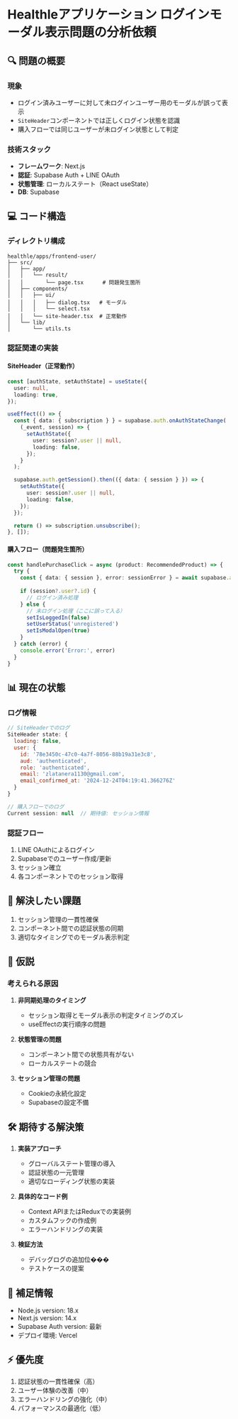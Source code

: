 # Healthleアプリケーション ログインモーダル表示問題の分析依頼

## 🔍 問題の概要

### 現象
- ログイン済みユーザーに対して未ログインユーザー用のモーダルが誤って表示
- `SiteHeader`コンポーネントでは正しくログイン状態を認識
- 購入フローでは同じユーザーが未ログイン状態として判定

### 技術スタック
- **フレームワーク**: Next.js
- **認証**: Supabase Auth + LINE OAuth
- **状態管理**: ローカルステート（React useState）
- **DB**: Supabase

## 💻 コード構造

### ディレクトリ構成
```
healthle/apps/frontend-user/
├── src/
│   ├── app/
│   │   └── result/
│   │       └── page.tsx      # 問題発生箇所
│   ├── components/
│   │   ├── ui/
│   │   │   ├── dialog.tsx   # モーダル
│   │   │   └── select.tsx
│   │   └── site-header.tsx  # 正常動作
│   └── lib/
│       └── utils.ts
```

### 認証関連の実装

#### SiteHeader（正常動作）
```typescript
const [authState, setAuthState] = useState({
  user: null,
  loading: true,
});

useEffect(() => {
  const { data: { subscription } } = supabase.auth.onAuthStateChange(
    (_event, session) => {
      setAuthState({
        user: session?.user || null,
        loading: false,
      });
    }
  );

  supabase.auth.getSession().then(({ data: { session } }) => {
    setAuthState({
      user: session?.user || null,
      loading: false,
    });
  });

  return () => subscription.unsubscribe();
}, []);
```

#### 購入フロー（問題発生箇所）
```typescript
const handlePurchaseClick = async (product: RecommendedProduct) => {
  try {
    const { data: { session }, error: sessionError } = await supabase.auth.getSession()
    
    if (session?.user?.id) {
      // ログイン済み処理
    } else {
      // 未ログイン処理（ここに誤って入る）
      setIsLoggedIn(false)
      setUserStatus('unregistered')
      setIsModalOpen(true)
    }
  } catch (error) {
    console.error('Error:', error)
  }
}
```

## 📊 現在の状態

### ログ情報
```javascript
// SiteHeaderでのログ
SiteHeader state: {
  loading: false,
  user: {
    id: '78e3450c-47c0-4a7f-8056-88b19a31e3c8',
    aud: 'authenticated',
    role: 'authenticated',
    email: 'zlatanera1130@gmail.com',
    email_confirmed_at: '2024-12-24T04:19:41.366276Z'
  }
}

// 購入フローでのログ
Current session: null  // 期待値: セッション情報
```

### 認証フロー
1. LINE OAuthによるログイン
2. Supabaseでのユーザー作成/更新
3. セッション確立
4. 各コンポーネントでのセッション取得

## 🎯 解決したい課題

1. セッション管理の一貫性確保
2. コンポーネント間での認証状態の同期
3. 適切なタイミングでのモーダル表示判定

## 💭 仮説

### 考えられる原因
1. **非同期処理のタイミング**
   - セッション取得とモーダル表示の判定タイミングのズレ
   - useEffectの実行順序の問題

2. **状態管理の問題**
   - コンポーネント間での状態共有がない
   - ローカルステートの競合

3. **セッション管理の問題**
   - Cookieの永続化設定
   - Supabaseの設定不備

## 🛠 期待する解決策

1. **実装アプローチ**
   - グローバルステート管理の導入
   - 認証状態の一元管理
   - 適切なローディング状態の実装

2. **具体的なコード例**
   - Context APIまたはReduxでの実装例
   - カスタムフックの作成例
   - エラーハンドリングの実装

3. **検証方法**
   - デバッグログの追加位���
   - テストケースの提案

## 📝 補足情報

- Node.js version: 18.x
- Next.js version: 14.x
- Supabase Auth version: 最新
- デプロイ環境: Vercel

## ⚡ 優先度

1. 認証状態の一貫性確保（高）
2. ユーザー体験の改善（中）
3. エラーハンドリングの強化（中）
4. パフォーマンスの最適化（低） 
